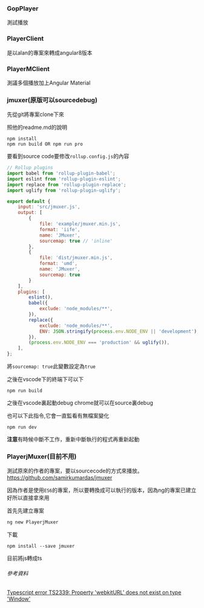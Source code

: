 ### GopPlayer
測試播放

### PlayerClient
是以alan的專案來轉成angular8版本

### PlayerMClient

測議多個播放加上Angular Material

### jmuxer(原版可以sourcedebug)

先從git將專案clone下來

照他的readme.md的說明

```
npm install
npm run build OR npm run pro
```

要看到source code要修改`rollup.config.js`的內容

```javascript
// Rollup plugins
import babel from 'rollup-plugin-babel';
import eslint from 'rollup-plugin-eslint';
import replace from 'rollup-plugin-replace';
import uglify from 'rollup-plugin-uglify';

export default {
    input: 'src/jmuxer.js',
    output: [
        {
            file: 'example/jmuxer.min.js',
            format: 'iife',
            name: 'JMuxer',
            sourcemap: true // 'inline'
        },
        {
            file: 'dist/jmuxer.min.js',
            format: 'umd',
            name: 'JMuxer',
            sourcemap: true
        }
    ],
    plugins: [
        eslint(),
        babel({
            exclude: 'node_modules/**',
        }),
        replace({
            exclude: 'node_modules/**',
            ENV: JSON.stringify(process.env.NODE_ENV || 'development'),
        }),
        (process.env.NODE_ENV === 'production' && uglify()),
    ],
};
```

將`sourcemap: true`此變數設定為`true`

之後在vscode下的終端下可以下

```
npm run build
```

之後在vscode裏起動debug chrome就可以在source裏debug

也可以下此指令,它會一直監看有無檔案變化

```
npm run dev
```

**注意**有時候中斷不工作，重新中斷執行的程式再重新起動


### PlayerjMuxer(目前不用)

測試原來的作者的專案，要以sourcecode的方式來播放。<https://github.com/samirkumardas/jmuxer>

因為作者是使用`ES6`的專案，所以要轉換成可以執行的版本，因為ng的專案已建立好所以直接拿來用

首先先建立專案

```bash
ng new PlayerjMuxer
```

下載

```
npm install --save jmuxer
```

目前將js轉成ts



###### 參考資料

[Typescript error TS2339: Property 'webkitURL' does not exist on type 'Window'
](https://stackoverflow.com/questions/38802171/typescript-error-ts2339-property-webkiturl-does-not-exist-on-type-window)